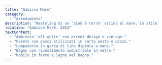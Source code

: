 ```yaml
---
title: "Gabicce Mare"
category:
  - "Arredamento"
description: "Restyling di un 'pied à terre' vicino al mare, in stile 'all white'. Zona living con parete decorata con pesci stilizzati in carta pesta e pizzo. Lampadario in garza di lino dipinta a mano. Bagno con rivestimento industriale in vetro e mobile in ferro e legno."
location: "Gabicce Mare, 2023"
textContent:
  - "Ambiente 'all white' con arredi design e vintage."
  - "Parete con pesci stilizzati in carta pesta e pizzo."
  - "Lampadario in garza di lino dipinta a mano."
  - "Bagno con rivestimento industriale in vetro."
  - "Mobile in ferro e legno nel bagno."
---
```

